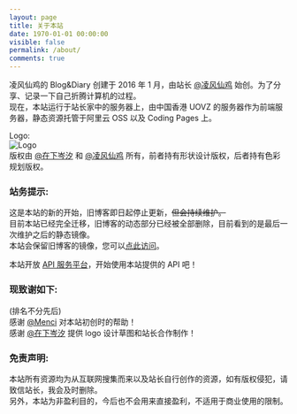 ```yaml
---
layout: page
title: 关于本站
date: 1970-01-01 00:00:00
visible: false
permalink: /about/
comments: true
---
```

凌风仙鸡的 Blog&Diary 创建于 2016 年 1 月，由站长 [@凌风仙鸡](/README/) 始创。为了分享、记录一下自己折腾计算机的过程。  
现在，本站运行于站长家中的服务器上，由中国香港 UOVZ 的服务器作为前端服务器，静态资源托管于阿里云 OSS 以及 Coding Pages 上。

Logo:   
![Logo](https://static.chickger.pw/images/logo.png)  
版权由 [@在下岑汐](https://weibo.com/u/6347536635) 和 [@凌风仙鸡](/README/) 所有，前者持有形状设计版权，后者持有色彩规划版权。
### 站务提示:
这是本站的新的开始，旧博客即日起停止更新，~~但会持续维护。~~  
目前本站已经完全迁移，旧博客的动态部分已经被全部删除，目前看到的是最后一次维护之后的静态镜像。  
本站会保留旧博客的镜像，您可以[点此访问](https://blog.chickger.pw)。

本站开放 [API 服务平台](https://imvictor.tech/our-apis/)，开始使用本站提供的 API 吧！
### 现致谢如下:
(排名不分先后)   
感谢 [@Menci](https://men.ci/) 对本站初创时的帮助！  
感谢 [@在下岑汐](https://weibo.com/u/6347536635) 提供 logo 设计草图和站长合作制作！  

### 免责声明:
本站所有资源均为从互联网搜集而来以及站长自行创作的资源，如有版权侵犯，请致信站长，我会及时删除。  
另外，本站为非盈利目的，今后也不会用来直接盈利，不适用于商业使用的限制。